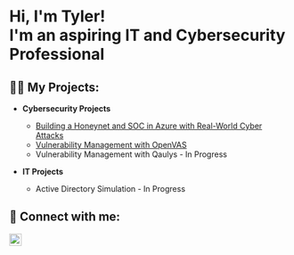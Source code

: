 <h1>Hi, I'm Tyler! <br/>I'm an aspiring IT and Cybersecurity Professional</h1>

<h2>👨‍💻 My Projects:</h2>

- <b>Cybersecurity Projects</b>
  - [Building a Honeynet and SOC in Azure with Real-World Cyber Attacks](https://github.com/TylerDeaver/Azure-SOC)
  - [Vulnerability Management with OpenVAS](https://github.com/TylerDeaver/OpenVAS)
  - Vulnerability Management with Qaulys - In Progress

- <b>IT Projects</b>
  - Active Directory Simulation - In Progress

<h2> 🤳 Connect with me:</h2>

[<img align="left" alt="Tyler-Deaver | LinkedIn" width="22px" src="https://cdn.jsdelivr.net/npm/simple-icons@v3/icons/linkedin.svg" />][linkedin]

[linkedin]: https://linkedin.com/in/tyler-deaver
